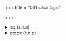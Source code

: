+++
title = "031 ಒಲಿದು ನಿನ್ನನು"

+++

<details><summary>ಗದ್ಯ (ಕ.ಗ.ಪ) </summary>

31. ದ್ರೌಪದಿ ಕೀಚಕನಿಗೆ ಹೇಳಿದಳು : "ಕೀಚಕ, ನಿನ್ನನ್ನು ಪ್ರೇಮಿಸಿ ನಾವು ಕೊಲ್ಲುವುದಿಲ್ಲ. ನಿನ್ನನ್ನು ಕೊಲ್ಲುವ ವೀರರೇ ಬೇರೆ ಇದ್ದಾರೆ. ಸುಮ್ಮನೆ ಬಯಲ ಹರಟೆಯಿಂದ ಏನೂ ಪ್ರಯೋಜನವಿಲ್ಲ. ಈಗಲೂ ಹೇಳುತ್ತೇನೆ ಕೇಳು. ನನ್ನ ಪತಿಗಳಿಗೆ ತಿಳಿಸಿದರೆ ಅವರು ನಿನ್ನ ತಲೆಯನ್ನು ಕತ್ತರಿಸಿದಷ್ಟಕ್ಕೇ ತೃಪ್ತರಾಗುವುದಿಲ್ಲ. ನಿನ್ನ ಇಡೀ ವಂಶವೆಂಬ ಸಮುದ್ರವನ್ನೇ ಕಲಕಿಬಿಡುತ್ತಾರೆ"
</details>

<details><summary>ಪದಾರ್ಥ (ಕ.ಗ.ಪ) </summary>

ಸುಭಟ-ವೀರ, ಗಳಹು-ಹರಟು, ಅರಿ-ಕತ್ತರಿಸಿಹಾಕು, ಅನ್ವಯಾಬ್ಧಿ ಅನ್ವಯ-ವಂಶ ಅಬ್ಧಿ-ಸಮುದ್ರ (ಅಂದರೆ ನಿನ್ನ ವಂಶದವರನ್ನೆಲ್ಲ)
</details>
